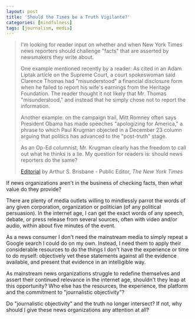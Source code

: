 ```yaml
---
layout: post
title: 'Should the Times be a Truth Vigilante?'
categories: [mindfulness]
tags: [journalism, media]
---
```

> I'm looking for reader input on whether and when New York Times news reporters should challenge "facts" that are asserted by newsmakers they write about.
> 
> One example mentioned recently by a reader: As cited in an Adam Liptak article on the Supreme Court, a court spokeswoman said Clarence Thomas had "misunderstood" a financial disclosure form when he failed to report his wife's earnings from the Heritage Foundation. The reader thought it not likely that Mr. Thomas "misunderstood," and instead that he simply chose not to report the information.
> 
> Another example: on the campaign trail, Mitt Romney often says President Obama has made speeches "apologizing for America," a phrase to which Paul Krugman objected in a December 23 column arguing that politics has advanced to the "post-truth" stage.
> 
> As an Op-Ed columnist, Mr. Krugman clearly has the freedom to call out what he thinks is a lie. My question for readers is: should news reporters do the same?
> 
> [Editorial][1] by Arthur S. Brisbane - Public Editor, _The New York Times_  

If news organizations aren't in the business of checking facts, then what value do they provide?

There are plenty of media outlets willing to mindlessly parrot the words of any given corporation, organization or politician (of any political persuasion). In the internet age, I can get the exact words of any speech, debate, or press release from several sources, often with video and/or audio, within about five minutes of the event.

As a news consumer I don't need the mainstream media to simply repeat a Google search I could do on my own. Instead, I need them to apply their considerable resources to do the things I don't have the experience or time to do myself: objectively vet these statements against all the evidence available, and present that evidence in an intelligible way.

As mainstream news organizations struggle to redefine themselves and assert their continued relevance in the internet age, shouldn't they leap at this opportunity? Who else has the resources, the experience, the platform and the commitment to "journalistic objectivity"?

Do "journalistic objectivity" and the truth no longer intersect? If not, why should I give these news organizations any attention at all?

   [1]: http://publiceditor.blogs.nytimes.com/2012/01/12/should-the-times-be-a-truth-vigilante/?pagewanted=all